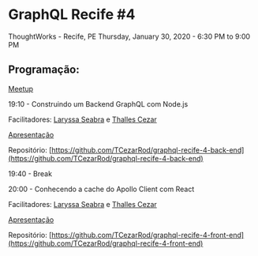 # GraphQL Recife #4

ThoughtWorks - Recife, PE
Thursday, January 30, 2020 - 6:30 PM to 9:00 PM

## Programação:

[Meetup](https://www.meetup.com/pt-BR/GraphQL-Recife/events/267761419/)

19:10 - Construindo um Backend GraphQL com Node.js

Facilitadores: [Laryssa Seabra](https://github.com/llaryssa) e [Thalles Cezar](https://github.com/TCezarRod)

[Apresentação](https://bit.ly/graphqlrecife4-1)

Repositório: [https://github.com/TCezarRod/graphql-recife-4-back-end](https://github.com/TCezarRod/graphql-recife-4-back-end)

19:40 - Break

20:00 - Conhecendo a cache do Apollo Client com React

Facilitadores: [Laryssa Seabra](https://github.com/llaryssa) e [Thalles Cezar](https://github.com/TCezarRod)

[Apresentação](https://bit.ly/graphqlrecife4-2)

Repositório: [https://github.com/TCezarRod/graphql-recife-4-front-end](https://github.com/TCezarRod/graphql-recife-4-front-end)
